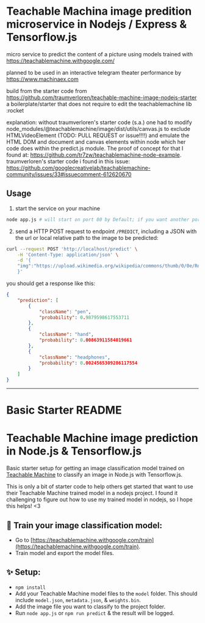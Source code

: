 # Teachable Machina image predition microservice in Nodejs / Express & Tensorflow.js

micro service to predict the content of a picture
using models trained with https://teachablemachine.withgoogle.com/

planned to be used in an interactive telegram theater performance by https://www.machinaex.com

build from the starter code from https://github.com/traumverloren/teachable-machine-image-nodejs-starter 
a boilerplate/starter that does not require to edit the teachablemachine lib :rocket

explanation: without traumverloren's starter code (s.a.) one had to modify node_modules/@teachablemachine/image/dist/utils/canvas.js to exclude HTMLVideoElement (TODO: PULL REQUEST or issue!!!!)
and emulate the HTML DOM and document and canvas elements within node which her code does within the predict.js module. The proof of concept for that I found at:
https://github.com/tr7zw/teachablemachine-node-example. traumverloren's starter code i found in this issue: 
https://github.com/googlecreativelab/teachablemachine-community/issues/33#issuecomment-612620670

## Usage

1. start the service on your machine
```sh
node app.js # will start on port 80 by Default; if you want another port: prepend  'PORT=4444' 
```
2. send a HTTP POST request to endpoint `/PREDICT`, including a JSON with the url or local relative path to the image to be predicted:
```sh
curl --request POST 'http://localhost/predict' \
    -H 'Content-Type: application/json' \
    -d '{
    "img":"https://upload.wikimedia.org/wikipedia/commons/thumb/0/0e/Rotring_Rapidograph_0.35_mm_Technical_Pen.svg/638px-Rotring_Rapidograph_0.35_mm_Technical_Pen.svg.png"
    }'
```

you should get a response like this:

```JSON
{
    "prediction": [
        {
            "className": "pen",
            "probability": 0.9879598617553711
        },
        {
            "className": "hand",
            "probability": 0.00863911584019661
        },
        {
            "className": "headphones",
            "probability": 0.0024565309286117554
        }
    ]
}

```
---------
# Basic Starter README

# Teachable Machine image prediction in Node.js & Tensorflow.js

Basic starter setup for getting an image classification model trained on [Teachable Machine](https://teachablemachine.withgoogle.com/train) to classify an image in Node.js with Tensorflow.js.

This is only a bit of starter code to help others get started that want to use their Teachable Machine trained model in a nodejs project. I found it challenging to figure out how to use my trained model in nodejs, so I hope this helps! <3

## 🏫 Train your image classification model:

- Go to [https://teachablemachine.withgoogle.com/train](https://teachablemachine.withgoogle.com/train).
- Train model and export the model files.

## ✨ Setup:

- `npm install`
- Add your Teachable Machine model files to the `model` folder. This should include `model.json`, `metadata.json`, & `weights.bin`.
- Add the image file you want to classify to the project folder.
- Run `node app.js` or `npm run predict` & the result will be logged.
